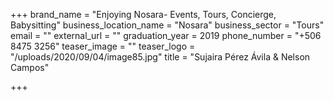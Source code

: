 +++
brand_name = "Enjoying Nosara- Events, Tours, Concierge, Babysitting"
business_location_name = "Nosara"
business_sector = "Tours"
email = ""
external_url = ""
graduation_year = 2019
phone_number = "+506 8475 3256"
teaser_image = ""
teaser_logo = "/uploads/2020/09/04/image85.jpg"
title = "Sujaira Pérez Ávila & Nelson Campos"

+++
